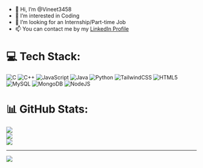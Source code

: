 - 👋 Hi, I’m @Vineet3458
- 👀 I’m interested in Coding
- 💞️ I’m looking for an Internship/Part-time Job
- 📫 You can contact me by my [LinkedIn Profile](https://www.linkedin.com/in/vineet-yadav-804820190/)


# 💻 Tech Stack:
![C](https://img.shields.io/badge/c-%2300599C.svg?style=for-the-badge&logo=c&logoColor=white) ![C++](https://img.shields.io/badge/c++-%2300599C.svg?style=for-the-badge&logo=c%2B%2B&logoColor=white) ![JavaScript](https://img.shields.io/badge/javascript-%23323330.svg?style=for-the-badge&logo=javascript&logoColor=%23F7DF1E) ![Java](https://img.shields.io/badge/java-%23ED8B00.svg?style=for-the-badge&logo=openjdk&logoColor=white) ![Python](https://img.shields.io/badge/python-3670A0?style=for-the-badge&logo=python&logoColor=ffdd54) ![TailwindCSS](https://img.shields.io/badge/tailwindcss-%2338B2AC.svg?style=for-the-badge&logo=tailwind-css&logoColor=white) ![HTML5](https://img.shields.io/badge/html5-%23E34F26.svg?style=for-the-badge&logo=html5&logoColor=white) ![MySQL](https://img.shields.io/badge/mysql-4479A1.svg?style=for-the-badge&logo=mysql&logoColor=white) ![MongoDB](https://img.shields.io/badge/MongoDB-%234ea94b.svg?style=for-the-badge&logo=mongodb&logoColor=white) ![NodeJS](https://img.shields.io/badge/node.js-6DA55F?style=for-the-badge&logo=node.js&logoColor=white)
# 📊 GitHub Stats:
![](https://github-readme-stats.vercel.app/api?username=Vineet3458&theme=merko&hide_border=false&include_all_commits=false&count_private=false)<br/>
![](https://nirzak-streak-stats.vercel.app/?user=Vineet3458&theme=merko&hide_border=false)<br/>
![](https://github-readme-stats.vercel.app/api/top-langs/?username=Vineet3458&theme=merko&hide_border=false&include_all_commits=false&count_private=false&layout=compact)

---
[![](https://visitcount.itsvg.in/api?id=Vineet3458&icon=0&color=0)](https://visitcount.itsvg.in)

<!-- Proudly created with GPRM ( https://gprm.itsvg.in ) -->
